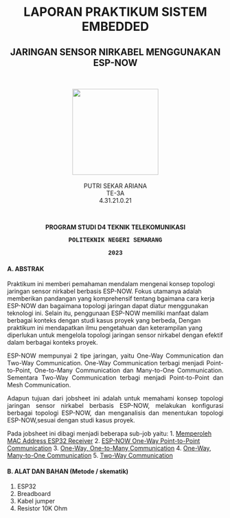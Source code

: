 <h1 align="center">LAPORAN PRAKTIKUM SISTEM EMBEDDED</h1>
<h2 align="center"> JARINGAN SENSOR NIRKABEL MENGGUNAKAN ESP-NOW </h2>
<br>
<p align="center">
  <img src="https://en.polines.ac.id/images/logo_bw.jpg" width="200" height="200">
<br>
<br>PUTRI SEKAR ARIANA
<br>TE-3A
<br>4.31.21.0.21</p>
<br>
<b><p align="center">PROGRAM STUDI D4 TEKNIK TELEKOMUNIKASI</p>
<p style="font-family:courier;" align="center">POLITEKNIK NEGERI SEMARANG</p>
<p style="font-family:courier;" align="center">2023</p></b> 

#### A. ABSTRAK
Praktikum ini memberi pemahaman mendalam mengenai konsep topologi jaringan sensor nirkabel berbasis ESP-NOW. Fokus utamanya adalah memberikan pandangan yang komprehensif tentang bgaimana cara kerja ESP-NOW dan bagaimana topologi jaringan dapat diatur menggunakan teknologi ini. Selain itu, penggunaan ESP-NOW memiliki manfaat dalam berbagai konteks dengan studi kasus proyek yang berbeda, Dengan praktikum ini mendapatkan ilmu pengetahuan dan keterampilan yang diperlukan untuk mengelola topologi jaringan sensor nirkabel dengan efektif dalam berbagai konteks proyek.
<p align="justify">ESP-NOW mempunyai 2 tipe jaringan, yaitu One-Way Communication dan Two-Way Communication. One-Way Communication terbagi menjadi Point-to-Point, One-to-Many
Communication dan Many-to-One Communication. Sementara Two-Way Communication terbagi menjadi Point-to-Point dan Mesh Communication.</p>
<p align="justify">Adapun tujuan dari jobsheet ini adalah untuk memahami konsep topologi jaringan sensor nirkabel berbasis ESP-NOW, melakukan konfigurasi berbagai topologi ESP-NOW, dan menganalisis dan menentukan topologi ESP-NOW,sesuai dengan
studi kasus proyek. </p>
Pada jobsheet ini dibagi menjadi beberapa sub-job yaitu:
  1. <a href="https://github.com/raolaay/SistemEmbedded/tree/master/Jobsheet%202.1/A.%20Mendapatkan_MAC_Address">Memperoleh MAC Address ESP32 Receiver</a>
  2. <a href="https://github.com/raolaay/SistemEmbedded/tree/master/Jobsheet%202.1/B.%20ESP-NOW%20One-Way%20Point-to-Point%20Communication">ESP-NOW One-Way Point-to-Point Communication</a>
  3. <a href="https://github.com/raolaay/SistemEmbedded/tree/master/Jobsheet%202.1/C.%20One-Way%2C%20One-to-Many%20Communication">One-Way, One-to-Many Communication</a>
  4. <a href="https://github.com/raolaay/SistemEmbedded/tree/master/Jobsheet%202.1/D.%20One-Way%2C%20Many-to-One%20Communication">One-Way, Many-to-One Communication</a>
  5. <a href="https://github.com/raolaay/SistemEmbedded/tree/master/Jobsheet%202.1/E.%20Two-Way%20Communication">Two-Way Communication</a>

#### B.	ALAT DAN BAHAN (Metode / skematik)
1) ESP32
2) Breadboard
3) Kabel jumper
4) Resistor 10K Ohm

